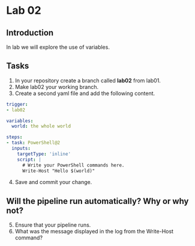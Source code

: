 # Lab 02
## Introduction 
In lab we will explore the use of variables.

## Tasks
1. In your repository create a branch called <b>lab02</b> from lab01.
2. Make lab02 your working branch.
3. Create a second yaml file and add the following content.

```yaml
trigger:
- lab02

variables:
  world: the whole world

steps:
- task: PowerShell@2
  inputs:
    targetType: 'inline'
    script: |
      # Write your PowerShell commands here.
      Write-Host "Hello $(world)"
```

4. Save and commit your change.

## Will the pipeline run automatically? Why or why not?

5. Ensure that your pipeline runs.
6. What was the message displayed in the log from the Write-Host command?